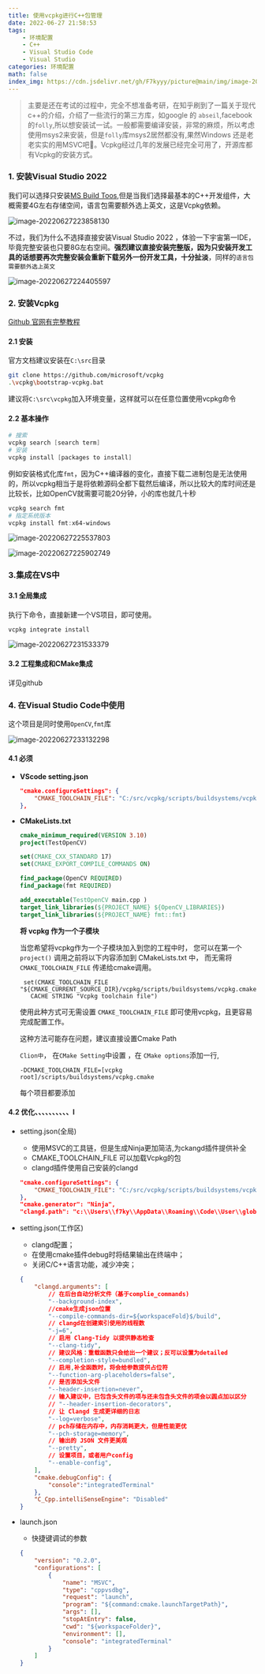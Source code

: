 ```yaml
---
title: 使用vcpkg进行C++包管理
date: 2022-06-27 21:58:53
tags:
    - 环境配置
    - C++
    - Visual Studio Code
    - Visual Studio
categories: 环境配置
math: false
index_img: https://cdn.jsdelivr.net/gh/F7kyyy/picture@main/img/image-20220627221709538.png
---
```

>主要是还在考试的过程中，完全不想准备考研，在知乎刷到了一篇关于现代c++的介绍，介绍了一些流行的第三方库，如google 的 `abseil`,facebook 的`folly`,所以想安装试一试。一般都需要编译安装，非常的麻烦，所以考虑使用msys2来安装，但是`folly`库msys2居然都没有,果然Windows 还是老老实实的用MSVC吧:dog:。Vcpkg经过几年的发展已经完全可用了，开源库都有Vcpkg的安装方式。



### 1. 安装Visual Studio 2022

我们可以选择只安装[MS Build Toos](https://visualstudio.microsoft.com/zh-hans/downloads/),但是当我们选择最基本的C++开发组件，大概需要4G左右存储空间，语言包需要额外选上英文，这是Vcpkg依赖。

![image-20220627223858130](https://cdn.jsdelivr.net/gh/F7kyyy/picture@main/img/image-20220627223858130.png)

不过，我们为什么不选择直接安装Visual Studio 2022 ，体验一下宇宙第一IDE，毕竟完整安装也只要8G左右空间。**强烈建议直接安装完整版，因为只安装开发工具的话想要再次完整安装会重新下载另外一份开发工具，十分扯淡**，同样的`语言包需要额外选上英文`

![image-20220627224405597](https://cdn.jsdelivr.net/gh/F7kyyy/picture@main/img/image-20220627224405597.png)

### 2. 安装Vcpkg

[Github 官网有完整教程](https://github.com/microsoft/vcpkg/blob/master/README_zh_CN.md#%E5%BF%AB%E9%80%9F%E5%BC%80%E5%A7%8B-windows)

#### 2.1 安装

官方文档建议安装在`C:\src`目录

```bash
git clone https://github.com/microsoft/vcpkg
.\vcpkg\bootstrap-vcpkg.bat
```

建议将`C:\src\vcpkg`加入环境变量，这样就可以在任意位置使用vcpkg命令

#### 2.2 基本操作

```powershell
# 搜索
vcpkg search [search term]
# 安装
vcpkg install [packages to install]
```

例如安装格式化库`fmt`，因为C++编译器的变化，直接下载二进制包是无法使用的，所以vcpkg相当于是将依赖源码全都下载然后编译，所以比较大的库时间还是比较长，比如OpenCV就需要可能20分钟，小的库也就几十秒

```powershell
vcpkg search fmt
# 指定系统版本
vcpkg install fmt:x64-windows
```

![image-20220627225537803](https://cdn.jsdelivr.net/gh/F7kyyy/picture@main/img/image-20220627225537803.png)

![image-20220627225902749](https://cdn.jsdelivr.net/gh/F7kyyy/picture@main/img/image-20220627225902749.png)

### 3.集成在VS中

#### 3.1 全局集成

执行下命令，直接新建一个VS项目，即可使用。

```powershell
vcpkg integrate install
```

![image-20220627231533379](https://cdn.jsdelivr.net/gh/F7kyyy/picture@main/img/image-20220627231533379.png)

#### 3.2 工程集成和CMake集成

详见github

### 4. 在Visual Studio Code中使用

这个项目是同时使用`OpenCV`,`fmt`库

![image-20220627233132298](https://cdn.jsdelivr.net/gh/F7kyyy/picture@main/img/image-20220627233132298.png)

#### 4.1 必须

- **VScode setting.json**

  ```json
  "cmake.configureSettings": {
      "CMAKE_TOOLCHAIN_FILE": "C:/src/vcpkg/scripts/buildsystems/vcpkg.cmake"
  },
  ```

  

- **CMakeLists.txt**

  ```cmake
  cmake_minimum_required(VERSION 3.10)
  project(TestOpenCV)
  
  set(CMAKE_CXX_STANDARD 17)
  set(CMAKE_EXPORT_COMPILE_COMMANDS ON)
  
  find_package(OpenCV REQUIRED)
  find_package(fmt REQUIRED)
  
  add_executable(TestOpenCV main.cpp )
  target_link_libraries(${PROJECT_NAME} ${OpenCV_LIBRARIES})
  target_link_libraries(${PROJECT_NAME} fmt::fmt)
  ```

  **将 vcpkg 作为一个子模块**

  当您希望将vcpkg作为一个子模块加入到您的工程中时， 您可以在第一个 `project()` 调用之前将以下内容添加到 CMakeLists.txt 中， 而无需将 `CMAKE_TOOLCHAIN_FILE` 传递给cmake调用。

  ```
   set(CMAKE_TOOLCHAIN_FILE "${CMAKE_CURRENT_SOURCE_DIR}/vcpkg/scripts/buildsystems/vcpkg.cmake"
     CACHE STRING "Vcpkg toolchain file")
  ```

  使用此种方式可无需设置 `CMAKE_TOOLCHAIN_FILE` 即可使用vcpkg，且更容易完成配置工作。
  
  这种方法可能存在问题，建议直接设置Cmake Path
  
  `Clion中`， 在`CMake Setting`中设置 ，在 `CMake options`添加一行, 
  
  ```
  -DCMAKE_TOOLCHAIN_FILE=[vcpkg root]/scripts/buildsystems/vcpkg.cmake
  ```
  
  每个项目都要添加

#### 4.2 优化、、、、、、、、、、l

- setting.json(全局)

  - 使用MSVC的工具链，但是生成Ninja更加简洁,为ckangd插件提供补全
  - CMAKE_TOOLCHAIN_FILE 可以加载Vcpkg的包
  - clangd插件使用自己安装的clangd

  ```json
  "cmake.configureSettings": {
      "CMAKE_TOOLCHAIN_FILE": "C:/src/vcpkg/scripts/buildsystems/vcpkg.cmake"
  },
  "cmake.generator": "Ninja",
  "clangd.path": "c:\\Users\\f7ky\\AppData\\Roaming\\Code\\User\\globalStorage\\llvm-vs-code-extensions.vscode-clangd\\install\\14.0.3\\clangd_14.0.3\\bin\\clangd.exe"
  ```

- setting.json(工作区)

  - clangd配置；
  - 在使用cmake插件debug时将结果输出在终端中；
  - 关闭C/C++语言功能，减少冲突；

  ```json
  {
      "clangd.arguments": [
          // 在后台自动分析文件（基于complie_commands)
          "--background-index",
          //cmake生成json位置
          "--compile-commands-dir=${workspaceFold}$/build",
          // clangd在创建索引使用的线程数
          "-j=6",
          // 启用 Clang-Tidy 以提供静态检查
          "--clang-tidy",
          // 建议风格：重载函数只会给出一个建议；反可以设置为detailed
          "--completion-style=bundled",
          // 启用,补全函数时，将会给参数提供占位符
          "--function-arg-placeholders=false",
          // 是否添加头文件
          "--header-insertion=never",
          // 输入建议中，已包含头文件的项与还未包含头文件的项会以圆点加以区分
          // "--header-insertion-decorators",
          // 让 Clangd 生成更详细的日志
          "--log=verbose",
          // pch存储在内存中，内存消耗更大，但是性能更优
          "--pch-storage=memory",
          // 输出的 JSON 文件更美观
          "--pretty",
          // 设置项目，或者用户config
          "--enable-config",
      ],
      "cmake.debugConfig": {
          "console":"integratedTerminal"
      },
      "C_Cpp.intelliSenseEngine": "Disabled"
  }
  ```

- launch.json

  - 快捷键调试的参数

  ```json
  {
      "version": "0.2.0",
      "configurations": [
          {
              "name": "MSVC",
              "type": "cppvsdbg",
              "request": "launch",
              "program": "${command:cmake.launchTargetPath}",
              "args": [],
              "stopAtEntry": false,
              "cwd": "${workspaceFolder}",
              "environment": [],
              "console": "integratedTerminal"
          }
      ]
  }
  ```

  